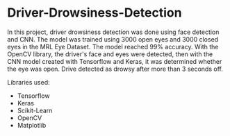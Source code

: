 # Driver-Drowsiness-Detection

In this project, driver drowsiness detection was done using face detection and CNN. The model was trained using 3000 open eyes and 3000 closed eyes in the MRL Eye Dataset. The model reached 99% accuracy. With the OpenCV library, the driver's face and eyes were detected, then with the CNN model created with Tensorflow and Keras, it was determined whether the eye was open. Drive detected as drowsy after more than 3 seconds off.

Libraries used:

- Tensorflow
- Keras
- Scikit-Learn
- OpenCV
- Matplotlib
